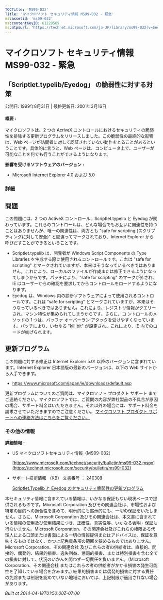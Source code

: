 ```yaml
---
TOCTitle: 'MS99-032'
Title: 'マイクロソフト セキュリティ情報 MS99-032 - 緊急'
ms:assetid: 'ms99-032'
ms:contentKeyID: 61229569
ms:mtpsurl: 'https://technet.microsoft.com/ja-JP/library/ms99-032(v=Security.10)'
---
```


マイクロソフト セキュリティ情報 MS99-032 - 緊急
===============================================

「Scriptlet.typelib/Eyedog」 の脆弱性に対する対策
-------------------------------------------------

公開日: 1999年8月31日 | 最終更新日: 2001年3月16日

#### 概要 :

マイクロソフトは、2 つの AcriveX コントロールにおけるセキュリティの脆弱性を排除する更新プログラムをリリースしました。この脆弱性の最終的な影響は、Web ページが訪問者に対して認証されていない動作をとることがあるということです。具体的に言うと、Web ページは、コンピュータ上で、ユーザーが可能なことを何でも行うことができるようになります。

**影響を受けるソフトウェアのバージョン** **:**

-   Microsoft Internet Explorer 4.0 および 5.0

### 詳細

問題
----


この問題には、2 つの ActiveX コントロール、Scriptlet.typelib と Eyedog が関わっています。これらのコントロールは、どんな場合でもお互いに関連性を持つことはありませんが、唯一の関連性は、両方とも "safe for scripting (スクリプティングに対して安全)" と間違ってマークされており、Internet Explorer から呼びだすことができるということです。

-   Scriptlet.typelib は、開発者が Windows Script Components の Type Libraries を生成する際に使用されるコントロールです。これは "safe for scripting" とマークされていますが、本来はそうなっているべきではありません。これにより、ローカルのファイルが作成または修正できるようになってしまうからです。パッチにより、"safe for scripting" のマークが外され、IE はユーザーからの確認を要求してからコントロールをロードするようになります。
-   Eyedog は、Windows 内の診断ソフトウェアによって使用されるコントロールです。これは "safe for scripting" とマークされていますが、本来はそうなっているべきではありません。これにより、レジストリ情報がクエリーされ、マシン特性が集められてしまうからです。さらに、コ ントロールのメソッドの 1 つは、バッファ オーバーラン アタックを受けやすくなっています。パッチにより、いわゆる "kill bit" が設定され、これにより、IE 内でのロードが妨げられます。

更新プログラム
--------------


この問題に対する修正は Internet Explorer 5.01 以降のバージョンに含まれています。Internet Explorer 日本語版の最新のバージョンは、以下の Web サイトから入手できます。

-   <https://www.microsoft.com/japan/ie/downloads/default.asp>

更新プログラムについてのご質問は、マイクロソフト プロダクト サポート までご連絡ください。マイクロソフトでは、ご質問の内容が弊社製品の不具合が原因の場合、サポート料金はいただきません。それ以外の場合には、サポート料金を請求させていただきますのでご注意ください。
[マイクロソフト プロダクト サポートへの連絡方法はこちらをご覧ください。](https://www.microsoft.com/japan/security/support/patchqa.mspx)

### その他の情報

**詳細情報** **:**

-   US マイクロソフトセキュリティ情報（MS99-032）

    [https://www.microsoft.com/technet/security/bulletin/ms99-032.mspx](https://technet.microsoft.com/security/bulletin/ms99-032)
-   サポート技術情報 （KB） 文書番号 ： 240308

    [Scriptlet.Typelib と Eyedog のセキュリティ脆弱性の更新プログラム](https://support.microsoft.com/kb/240308)

本セキュリティ情報に含まれている情報は、いかなる保証もない現状ベースで提供されるものです。Microsoft Corporation 及びその関連会社は、市場性および特定の目的への適合性を含めて、明示的にも黙示的にも、一切の保証をいたしません。さらに、Microsoft Corporation 及びその関連会社は、本文書に含まれている情報の使用及び使用結果につき、正確性、真実性等、いかなる表明・保証も行ないません。Microsoft Corporation、その関連会社及びこれらの権限ある代理人による口頭または書面による一切の情報提供またはアドバイスは、保証を意味するものではなく、かつ上記免責条項の範囲を狭めるものではありません。Microsoft Corporation、その関連会社 及びこれらの者の供給者は、直接的、間接的、偶発的、結果的損害、逸失利益、懲罰的損害、または特別損害を含む全ての損害に対して、状況のいかんを問わず一切責任を負いません。（Microsoft Corporation、その関連会社 またはこれらの者の供給者がかかる損害の発生可能性を了知している場合を含みます。) 結果的損害または偶発的損害に対する責任の免除または制限を認めていない地域においては、上記制限が適用されない場合があります。

*Built at 2014-04-18T01:50:00Z-07:00*
